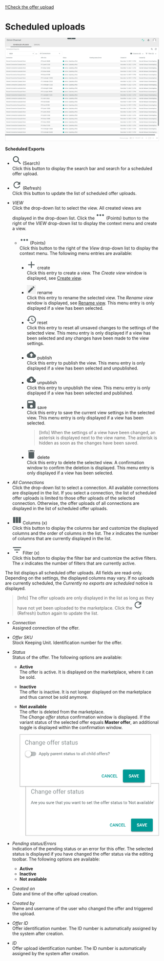 [!!Check the offer upload](../Operation/03_CheckOfferUpload.md#check-the-scheduled-offer-uploads)

# Scheduled uploads

![Scheduled uploads](../../Assets/Screenshots/Channels/OfferUpload/ScheduledUploads/ScheduledUploads.png "[Scheduled uploads]")

**Scheduled Exports**

- ![Search](../../Assets/Icons/Search.png "[Search]") (Search)   
  Click this button to display the search bar and search for a scheduled offer upload.

- ![Refresh](../../Assets/Icons/Refresh01.png "[Refresh]") (Refresh)   
  Click this button to update the list of scheduled offer uploads.

- *VIEW*  
  Click the drop-down list to select the view. All created views are displayed in the drop-down list. Click the ![Points](../../Assets/Icons/Points01.png "[Points]") (Points) button to the right of the *VIEW* drop-down list to display the context menu and create a view.   

  - ![Points](../../Assets/Icons/Points01.png "[Points]") (Points)      
    Click this button to the right of the *View* drop-down list to display the context menu. The following menu entries are available:

    - ![Create](../../Assets/Icons/Plus06.png "[Create]") create  
      Click this entry to create a view. The *Create view* window is displayed, see [Create view](#create-view).

    - ![Rename](../../Assets/Icons/Edit02.png "[Rename]") rename  
      Click this entry to rename the selected view. The *Rename view* window is displayed, see [Rename view](#rename-view). This menu entry is only displayed if a view has been selected.

    - ![Reset](../../Assets/Icons/Reset.png "[Reset]") reset  
      Click this entry to reset all unsaved changes to the settings of the selected view. This menu entry is only displayed if a view has been selected and any changes have been made to the view settings.

    - ![Publish](../../Assets/Icons/Publish.png "[Publish]") publish  
      Click this entry to publish the view. This menu entry is only displayed if a view has been selected and unpublished.

    - ![Unpublish](../../Assets/Icons/Unpublish.png "[Unpublish]") unpublish  
      Click this entry to unpublish the view. This menu entry is only displayed if a view has been selected and published.

    - ![Save](../../Assets/Icons/Save.png "[Save]") save  
      Click this entry to save the current view settings in the selected view. This menu entry is only displayed if a view has been selected.

      > [Info] When the settings of a view have been changed, an asterisk is displayed next to the view name. The asterisk is hidden as soon as the changes have been saved.

    - ![Delete](../../Assets/Icons/Trash01.png "[Delete]") delete  
      Click this entry to delete the selected view. A confirmation window to confirm the deletion is displayed. This menu entry is only displayed if a view has been selected.


- *All Connections*    
  Click the drop-down list to select a connection. All available connections are displayed in the list. If you select a connection, the list of scheduled offer uploads is limited to those offer uploads of the selected connection. Otherwise, the offer uploads of all connections are displayed in the list of scheduled offer uploads.

- ![Columns](../../Assets/Icons/Columns.png "[Columns]") Columns (x)   
  Click this button to display the columns bar and customize the displayed columns and the order of columns in the list. The *x* indicates the number of columns that are currently displayed in the list.

- ![Filter](../../Assets/Icons/Filter.png "[Filter]") Filter (x)   
Click this button to display the filter bar and customize the active filters. The *x* indicates the number of filters that are currently active.

The list displays all scheduled offer uploads. All fields are read-only. Depending on the settings, the displayed columns may vary. If no uploads are currently scheduled, the *Currently no exports are scheduled* notice is displayed.

> [Info] The offer uploads are only displayed in the list as long as they have not yet been uploaded to the marketplace. Click the ![Refresh](../../Assets/Icons/Refresh01.png "[Refresh]") (Refresh) button again to update the list. 

- *Connection*   
  Assigned connection of the offer.

- *Offer SKU*   
  Stock Keeping Unit. Identification number for the offer.

- *Status*  
  Status of the offer. The following options are available:  
  - **Active**   
    The offer is active. It is displayed on the marketplace, where it can be sold.   
  - **Inactive**   
    The offer is inactive. It is not longer displayed on the marketplace and thus cannot be sold anymore.   
  - **Not available**   
    The offer is deleted from the marketplace.   
    The *Change offer status* confirmation window is displayed. If the variant status of the selected offer equals **Master offer**, an additional toggle is displayed within the confirmation window.   

      ![Change offer status](../../Assets/Screenshots/Channels/Offers/Offers/ChangeOfferStatus.png "[Change offer status]")

- *Pending status/Errors*  
  Indication of the pending status or an error for this offer. The selected status is displayed if you have changed the offer status via the editing toolbar. The following options are available:
    - **Active**	  
    - **Inactive**   	 
    - **Not available**  

[comment]: <> (when is an error displayed here? what is displayed? The Error code or message?)

- *Created on*  
  Date and time of the offer upload creation.

- *Created by*  
  Name and username of the user who changed the offer and triggered the upload.

- *Offer ID*   
  Offer identification number. The ID number is automatically assigned by the system after creation.

- *ID*  
  Offer upload identification number. The ID number is automatically assigned by the system after creation.

[comment]: <> (Unterschied ID und Offer ID?)
